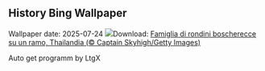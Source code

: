 ## History Bing Wallpaper
Wallpaper date: 2025-07-24
![](https://www.bing.com/th?id=OHR.AshyWoodswallow_IT-IT3849663666_UHD.jpg&w=1000)Download: [Famiglia di rondini boscherecce su un ramo, Thailandia (© Captain Skyhigh/Getty Images)](https://www.bing.com/th?id=OHR.AshyWoodswallow_IT-IT3849663666_UHD.jpg)

Auto get programm by LtgX
